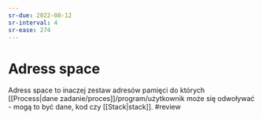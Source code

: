 ```yaml
---
sr-due: 2022-08-12
sr-interval: 4
sr-ease: 274
---
```


# Adress space
Adress space to inaczej zestaw adresów pamięci do których [[Process|dane zadanie/proces]]/program/użytkownik może się odwoływać - mogą to być dane, kod czy [[Stack|stack]]. #review